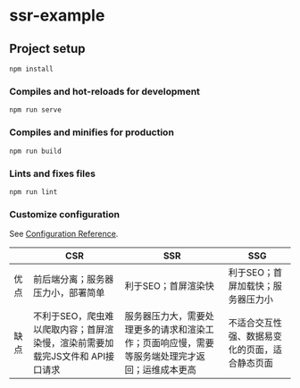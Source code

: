 # ssr-example

## Project setup
```
npm install
```

### Compiles and hot-reloads for development
```
npm run serve
```

### Compiles and minifies for production
```
npm run build
```

### Lints and fixes files
```
npm run lint
```

### Customize configuration
See [Configuration Reference](https://cli.vuejs.org/config/).

|     |  CSR  |  SSR  | SSG  |
|  ----  | ----  |  ----  | ----  |
| 优点  | 前后端分离；服务器压力小，部署简单 | 利于SEO；首屏渲染快  | 利于SEO；首屏加载快；服务器压力小 |
| 缺点  | 不利于SEO，爬虫难以爬取内容；首屏渲染慢，渲染前需要加载完JS文件和 API接口请求 | 服务器压力大，需要处理更多的请求和渲染工作；页面响应慢，需要等服务端处理完才返回；运维成本更高  | 不适合交互性强、数据易变化的页面，适合静态页面 |
